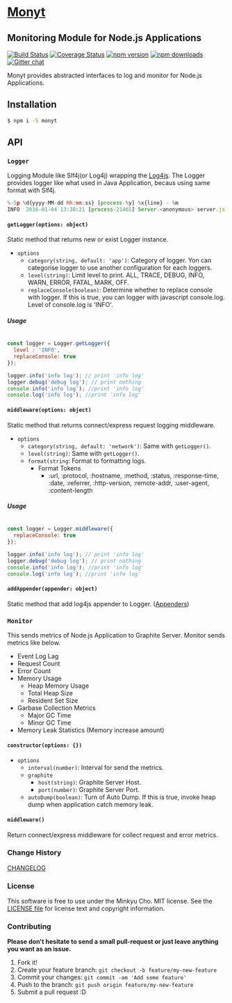 # [Monyt](http://monyt.js.org/)

## Monitoring Module for Node.js Applications

[![Build Status](https://travis-ci.org/Pitzcarraldo/monyt.svg)](https://travis-ci.org/Pitzcarraldo/monyt)
[![Coverage Status](https://coveralls.io/repos/github/Pitzcarraldo/monyt/badge.svg?branch=master)](https://coveralls.io/github/Pitzcarraldo/monyt?branch=master)
[![npm version](https://img.shields.io/npm/v/monyt.svg?style=flat-square)](https://www.npmjs.com/package/monyt)
[![npm downloads](https://img.shields.io/npm/dm/monyt.svg?style=flat-square)](https://www.npmjs.com/package/monyt)
[![Gitter chat](https://badges.gitter.im/gitterHQ/gitter.png)](https://gitter.im/Pitzcarraldo/monyt)

Monyt provides abstracted interfaces to log and monitor for Node.js Applications.

## Installation

```bash
$ npm i -S monyt
```

## API

### `Logger`

Logging Module like Slf4j(or Log4j) wrapping the [Log4js](https://github.com/nomiddlename/log4js-node).
The Logger provides logger like what used in Java Application, becaus using same format with Slf4j.

```js
%-5p %d{yyyy-MM-dd hh:mm:ss} [process-%y] %x{line} - %m
INFO  2016-01-04 13:30:21 [process-21465] Server.<anonymous> server.js:44 - production
```

#### `getLogger(options: object)`

Static method that returns new or exist Logger instance.

* `options`
  * `category(string, default: 'app')`: Category of logger. Yon can categorise logger to use another configuration for each loggers.
  * `level(string)`: Limit level to print. ALL, TRACE, DEBUG, INFO, WARN, ERROR, FATAL, MARK, OFF.
  * `replaceConsole(boolean)`: Determine whether to replace console with logger. If this is true, you can logger with javascript console.log. Level of console.log is 'INFO'.

##### Usage

```js

const logger = Logger.getLogger({
  level : 'INFO',
  replaceConsole: true
});

logger.info('info log'); // print 'info log'
logger.debug('debug log'); // print nothing
console.info('info log'); //print 'info log'
console.log('info log'); //print 'info log'

```

#### `middleware(options: object)`

Static method that returns connect/express request logging middleware.

  * `options`
    * `category(string, default: 'network')`: Same with `getLogger()`.
    * `level(string)`: Same with `getLogger()`.
    * `format(string`: Format to formatting logs.
      * Format Tokens
        * :url, :protocol, :hostname, :method, :status, :response-time, :date, :referrer, :http-version, :remote-addr, :user-agent, :content-length

##### Usage

```js

const logger = Logger.middleware({
  replaceConsole: true
});

logger.info('info log'); // print 'info log'
logger.debug('debug log'); // print nothing
console.info('info log'); //print 'info log'
console.log('info log'); //print 'info log'

```

#### `addAppender(appender: object)`

Static method that add log4js appender to Logger. ([Appenders](https://github.com/nomiddlename/log4js-node/wiki/Appenders))

### `Monitor`

This sends metrics of Node.js Application to Graphite Server.
Monitor sends metrics like below.

  * Event Log Lag
  * Request Count
  * Error Count
  * Memory Usage
    * Heap Memory Usage
    * Total Heap Size
    * Resident Set Size
  * Garbase Collection Metrics
    * Major GC Time
    * Minor GC Time
  * Memory Leak Statistics (Memory increase amount)

#### `constructor(options: {})`

  * `options`
    * `interval(number)`: Interval for send the metrics.
    * `graphite`
      * `host(string)`: Graphite Server Host.
      * `port(number)`: Graphite Server Port.
    * `autoDump(boolean)`: Turn of Auto Dump. If this is true, invoke heap dump when application catch memory leak.

#### `middleware()`

Return connect/express middleware for collect request and error metrics.

### Change History

[CHANGELOG](CHANGELOG.md)

### License

This software is free to use under the Minkyu Cho. MIT license.
See the [LICENSE file][] for license text and copyright information.

[LICENSE file]: https://github.com/Pitzcarraldo/monyt/blob/master/LICENSE

### Contributing

**Please don't hesitate to send a small pull-request or just leave anything you want as an issue.**

1. Fork it!
2. Create your feature branch: `git checkout -b feature/my-new-feature`
3. Commit your changes: `git commit -am 'Add some feature'`
4. Push to the branch: `git push origin feature/my-new-feature`
5. Submit a pull request :D
